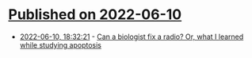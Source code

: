 # [Published on 2022-06-10](index.md)

* [2022-06-10, 18:32:21](https://news.ycombinator.com/item?id=31697757) - [Can a biologist fix a radio? Or, what I learned while studying apoptosis](https://www.cell.com/action/showPdf?pii=S1535-6108%2802%2900133-2)
